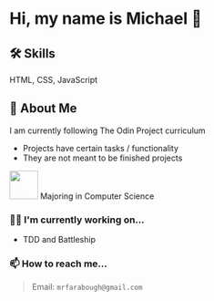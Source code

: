 
# Hi, my name is Michael 👋

## 🛠 Skills
HTML, CSS, JavaScript

## 🚀 About Me

I am currently following The Odin Project curriculum
- Projects have certain tasks / functionality
- They are not meant to be finished projects

<img src="https://bloximages.chicago2.vip.townnews.com/normantranscript.com/content/tncms/assets/v3/editorial/c/78/c78fcb18-4177-11e7-987f-9b16e41ba9be/59272222e5100.image.jpg?resize=1200%2C900" width="50px" /> Majoring in Computer Science

### 👩‍💻 I'm currently working on...

- TDD and Battleship

### 📫 How to reach me...

> Email: `mrfarabough@gmail.com`
